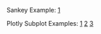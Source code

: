 Sankey Example:
[1](http://htmlpreview.github.io/?https://github.com/rustymccloud/samu/blob/master/viz/lifecycle-sankey.html)

Plotly Subplot Examples:
[1](http://htmlpreview.github.io/?https://github.com/rustymccloud/samu/blob/master/viz/sub-plot-viz/gpa-diff-7am.html)
[2](http://htmlpreview.github.io/?https://github.com/rustymccloud/samu/blob/master/viz/sub-plot-viz/hourly-metrics.html)
[3](http://htmlpreview.github.io/?https://github.com/rustymccloud/samu/blob/master/viz/sub-plot-viz/enroll-diff-7am.html)
